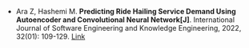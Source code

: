 * Ara Z, Hashemi M. <b>Predicting Ride Hailing Service Demand Using Autoencoder and Convolutional Neural Network[J]</b>. International Journal of Software Engineering and Knowledge Engineering, 2022, 32(01): 109-129. [Link](https://www.worldscientific.com/doi/abs/10.1142/S021819402250005X)
